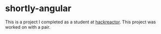 # shortly-angular
This is a project I completed as a student at [hackreactor](http://hackreactor.com). This project was worked on with a pair.
